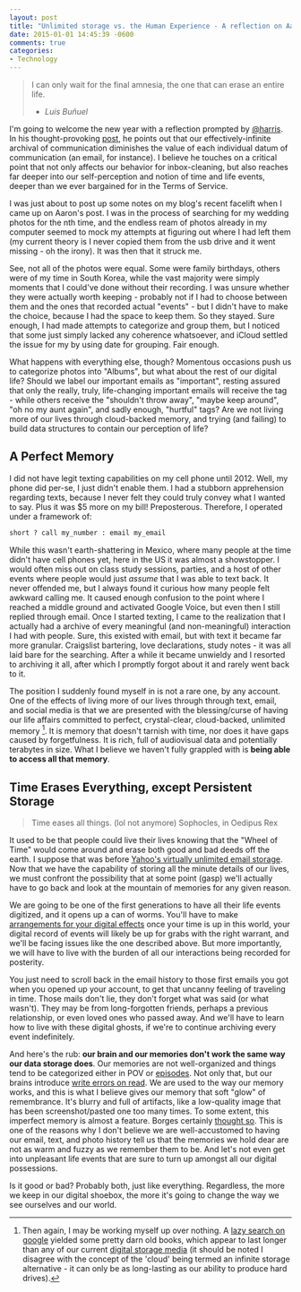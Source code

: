 ```yaml
---
layout: post
title: "Unlimited storage vs. the Human Experience - A reflection on Aaron Harris's post"
date: 2015-01-01 14:45:39 -0600
comments: true
categories: 
- Technology
---
```


> I can only wait for the final amnesia, the one that can erase an entire life.
> - *Luis Buñuel*

I'm going to welcome the new year with a reflection prompted by [@harris](https://twitter.com/harris). In his thought-provoking [post](http://www.aaronkharris.com/were-all-communication-hoarders-so-what), he points out that our effectively-infinite archival of communication diminishes the value of each individual datum of communication (an email, for instance). I believe he touches on a critical point that not only affects our behavior for inbox-cleaning, but also reaches far deeper into our self-perception and notion of time and life events, deeper than we ever bargained for in the Terms of Service.

I was just about to post up some notes on my blog's recent facelift when I came up on Aaron's post. I was in the process of searching for my wedding photos for the nth time, and the endless ream of photos already in my computer seemed to mock my attempts at figuring out where I had left them (my current theory is I never copied them from the usb drive and it went missing - oh the irony). It was then that it struck me. 

See, not all of the photos were equal. Some were family birthdays, others were of my time in South Korea, while the vast majority were simply moments that I could've done without their recording. I was unsure whether they were actually worth keeping - probably not if I had to choose between them and the ones that recorded actual "events" - but I didn't have to make the choice, because I had the space to keep them. So they stayed. Sure enough, I had made attempts to categorize and group them, but I noticed that some just simply lacked any coherence whatsoever, and iCloud settled the issue for my by using date for grouping. Fair enough. 

What happens with everything else, though? Momentous occasions push us to categorize photos into "Albums", but what about the rest of our digital life? Should we label our important emails as "important", resting assured that only the really, truly, life-changing important emails will receive the tag - while others receive the "shouldn't throw away", "maybe keep around", "oh no my aunt again", and sadly enough, "hurtful" tags? Are we not living more of our lives through cloud-backed memory, and trying (and failing) to build data structures to contain our perception of life?

<!-- more -->

## A Perfect Memory ##

I did not have legit texting capabilities on my cell phone until 2012. Well, my phone did per-se, I just didn't enable them. I had a stubborn apprehension regarding texts, because I never felt they could truly convey what I wanted to say. Plus it was $5 more on my bill! Preposterous. Therefore, I operated under a framework of:

``` ruby Max's Communication Logic
short ? call my_number : email my_email
```
While this wasn't earth-shattering in Mexico, where many people at the time didn't have cell phones yet, here in the US it was almost a showstopper. I would often miss out on class study sessions, parties, and a host of other events where people would just *assume* that I was able to text back. It never offended me, but I always found it curious how many people felt awkward calling me. It caused enough confusion to the point where I reached a middle ground and activated Google Voice, but even then I still replied through email. Once I started texting, I came to the realization that I actually had a archive of every meaningful (and non-meaningful) interaction I had with people. Sure, this existed with email, but with text it became far more granular. Craigslist bartering, love declarations, study notes - it was all laid bare for the searching. After a while it became unwieldy and I resorted to archiving it all, after which I promptly forgot about it and rarely went back to it. 

The position I suddenly found myself in is not a rare one, by any account. One of the effects of living more of our lives through through text, email, and social media is that we are presented with the blessing/curse of having our life affairs committed to perfect, crystal-clear, cloud-backed, unlimited memory [^1]. It is memory that doesn't tarnish with time, nor does it have gaps caused by forgetfulness. It is rich, full of audiovisual data and potentially terabytes in size. What I believe we haven't fully grappled with is **being able to access all that memory**. 

## Time Erases Everything, except Persistent Storage ##

> Time eases all things. (lol not anymore)
> Sophocles, in Oedipus Rex 

It used to be that people could live their lives knowing that the "Wheel of Time" would come around and erase both good and bad deeds off the earth. I suppose that was before [Yahoo's virtually unlimited email storage](https://sg.mail.yahoo.com/). Now that we have the capability of storing all the minute details of our lives, we must confront the possibility that at some point (gasp) we'll actually have to go back and look at the mountain of memories for any given reason. 

We are going to be one of the first generations to have all their life events digitized, and it opens up a can of worms. You'll have to make [arrangements for your digital effects](http://googlepublicpolicy.blogspot.com/2013/04/plan-your-digital-afterlife-with.html) once your time is up in this world, your digital record of events will likely be up for grabs with the right warrant, and we'll be facing issues like the one described above. But more importantly, we will have to live with the burden of all our interactions being recorded for posterity.

You just need to scroll back in the email history to those first emails you got when you opened up your account, to get that uncanny feeling of traveling in time. Those mails don't lie, they don't forget what was said (or what wasn't). They may be from long-forgotten friends, perhaps a previous relationship, or even loved ones who passed away. And we'll have to learn how to live with these digital ghosts, if we're to continue archiving every event indefinitely.

And here's the rub: **our brain and our memories don't work the same way our data storage does**. Our memories are not well-organized and things tend to be categorized either in POV or [episodes](https://en.wikipedia.org/wiki/Retrospective_memory#Episodic_Memory). Not only that, but our brains introduce [write errors on read](http://www.northwestern.edu/newscenter/stories/2012/09/your-memory-is-like-the-telephone-game.html). We are used to the way our memory works, and this is what I believe gives our memory that soft "glow" of remembrance. It's blurry and full of artifacts, like a low-quality image that has been screenshot/pasted one too many times. To some extent, this imperfect memory is almost a feature. Borges certainly [thought so](https://en.wikipedia.org/wiki/Funes_the_Memorious). This is one of the reasons why I don't believe we are well-accustomed to having our email, text, and photo history tell us that the memories we hold dear are not as warm and fuzzy as we remember them to be. And let's not even get into unpleasant life events that are sure to turn up amongst all our digital possessions.

Is it good or bad? Probably both, just like everything. Regardless, the more we keep in our digital shoebox, the more it's going to change the way we see ourselves and our world.

[^1]: Then again, I may be working myself up over nothing. A [lazy search on google](https://wiganlanebooks.co.uk/blog/interesting/10-of-the-oldest-known-surviving-books-in-the-world/) yielded some pretty darn old books, which appear to last longer than any of our current [digital storage media](http://www.code42.com/crashplan/medialifespan/) (it should be noted I disagree with the concept of the 'cloud' being termed an infinite storage alternative - it can only be as long-lasting as our ability to produce hard drives). 
